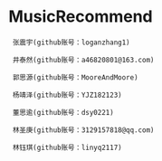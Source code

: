 # MusicRecommend
     张震宇(github账号：loganzhang1)
     
     井泰然(github账号：a46820801@163.com)

     郭思源(github账号：MooreAndMoore)
     
     杨靖泽(github账号：YJZ182123)
     
     董思逾(github账号：dsy0221)
     
     林圣庚(github账号：3129157818@qq.com)
     
     林钰琪(github账号：linyq2117)
